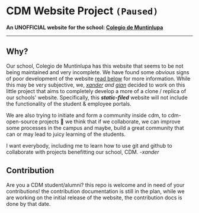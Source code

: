 # CDM Website Project `(Paused)`
**An UNOFFICIAL website for the school: [Colegio de Muntinlupa](https://cdm.edu.ph)**

---
## Why?
Our school, Colegio de Muntinlupa has this website that seems to be not being maintained and very incomplete. We have found some *obvious* signs of poor development of the website [read below](#More) for more information. While this may be very subjective, we, *[xander](https://github.com/imxaander) and [gian](https://github.com/GianSalvadora)* decided to work on this little project that aims to completely develop a more of a clone / replica of our schools' website. Specifically, this ***static-filed*** website will not include the functionality of the student & employee portals. 

We are also trying to initiate and form a community inside cdm, to cdm-open-source projects 💙 we think that if we collaborate, we can improve some processes in the campus and maybe, build a great community that can or may lead to juicy learning of the students. 

I want everybody, including me to learn how to use git and github to collaborate with projects benefitting our school, CDM. -*xander*


## Contribution
Are you a CDM student/alumni? this repo is welcome and in need of your contributions! the contribution documentation is still in the plan, while we are working on the initial release of the website, the contribution docs is done by that date.

